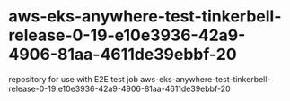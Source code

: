# aws-eks-anywhere-test-tinkerbell-release-0-19-e10e3936-42a9-4906-81aa-4611de39ebbf-20
repository for use with E2E test job aws-eks-anywhere-test-tinkerbell-release-0-19:e10e3936-42a9-4906-81aa-4611de39ebbf-20
